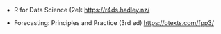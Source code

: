 
+ R for Data Science (2e):
  https://r4ds.hadley.nz/

+ Forecasting: Principles and Practice (3rd ed)
  https://otexts.com/fpp3/
